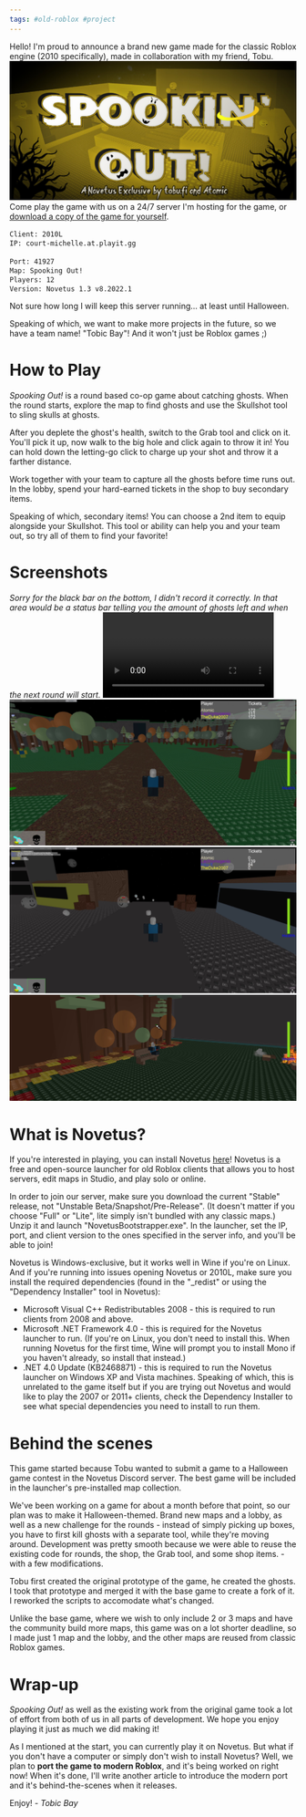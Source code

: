 ```yaml
---
tags: #old-roblox #project
---
```


Hello! I'm proud to announce a brand new game made for the classic Roblox engine (2010 specifically), made in collaboration with my friend, Tobu.
![Thumbnail image for Spooking Out! featuring the game title overlayed on a blurred background of a map from the game, a bay filled with ghosts.](../files/SpookingOutThumbnail.png)
Come play the game with us on a 24/7 server I'm hosting for the game, or [download a copy of the game for yourself](https://cdn.discordapp.com/attachments/1033943226727542887/1033943288463511692/Spooking_Out.rbxl).

```
Client: 2010L
IP: court-michelle.at.playit.gg

Port: 41927
Map: Spooking Out!
Players: 12
Version: Novetus 1.3 v8.2022.1
```

Not sure how long I will keep this server running... at least until Halloween.

Speaking of which, we want to make more projects in the future, so we have a team name! "Tobic Bay"! And it won't just be Roblox games ;)

# How to Play

_Spooking Out!_ is a round based co-op game about catching ghosts. When the round starts, explore the map to find ghosts and use the Skullshot tool to sling skulls at ghosts.

After you deplete the ghost's health, switch to the Grab tool and click on it. You'll pick it up, now walk to the big hole and click again to throw it in! You can hold down the letting-go click to charge up your shot and throw it a farther distance.

Work together with your team to capture all the ghosts before time runs out. In the lobby, spend your hard-earned tickets in the shop to buy secondary items.

Speaking of which, secondary items! You can choose a 2nd item to equip alongside your Skullshot. This tool or ability can help you and your team out, so try all of them to find your favorite!

# Screenshots

_Sorry for the black bar on the bottom, I didn't record it correctly. In that area would be a status bar telling you the amount of ghosts left and when the next round will start._
![Gameplay footage, showcasing the game's mechanics of catching ghosts and throwing them into the hole.](../files/SpookingOutGameplay.mp4)
![A player standing on a dirt pathway in a campsite surrounded by a forest, and ghosts.](../files/SpookingOutScreenshot-1.png)
![A player attacking a ghost with the Skullshot tool in a city.](../files/SpookingOutScreenshot-2.png)
![A player sitting on a bench alone in the lobby, a peaceful grassy field at night next to a forest with autumn leaves and a campfire.](../files/SpookingOutScreenshot-3.png)

# What is Novetus?

If you're interested in playing, you can install Novetus [here](https://bitl.itch.io/novetus)! Novetus is a free and open-source launcher for old Roblox clients that allows you to host servers, edit maps in Studio, and play solo or online.

In order to join our server, make sure you download the current "Stable" release, not "Unstable Beta/Snapshot/Pre-Release". (It doesn't matter if you choose "Full" or "Lite", lite simply isn't bundled with any classic maps.) Unzip it and launch "NovetusBootstrapper.exe". In the launcher, set the IP, port, and client version to the ones specified in the server info, and you'll be able to join!

Novetus is Windows-exclusive, but it works well in Wine if you're on Linux. And if you're running into issues opening Novetus or 2010L, make sure you install the required dependencies (found in the "\_redist" or using the "Dependency Installer" tool in Novetus):

- Microsoft Visual C++ Redistributables 2008 - this is required to run clients from 2008 and above.
- Microsoft .NET Framework 4.0 - this is required for the Novetus launcher to run. (If you're on Linux, you don't need to install this. When running Novetus for the first time, Wine will prompt you to install Mono if you haven't already, so install that instead.)
- .NET 4.0 Update (KB2468871) - this is required to run the Novetus launcher on Windows XP and Vista machines.
  Speaking of which, this is unrelated to the game itself but if you are trying out Novetus and would like to play the 2007 or 2011+ clients, check the Dependency Installer to see what special dependencies you need to install to run them.

# Behind the scenes

This game started because Tobu wanted to submit a game to a Halloween game contest in the Novetus Discord server. The best game will be included in the launcher's pre-installed map collection.

We've been working on a game for about a month before that point, so our plan was to make it Halloween-themed. Brand new maps and a lobby, as well as a new challenge for the rounds - instead of simply picking up boxes, you have to first kill ghosts with a separate tool, while they're moving around. Development was pretty smooth because we were able to reuse the existing code for rounds, the shop, the Grab tool, and some shop items. - with a few modifications.

Tobu first created the original prototype of the game, he created the ghosts. I took that prototype and merged it with the base game to create a fork of it. I reworked the scripts to accomodate what's changed.

Unlike the base game, where we wish to only include 2 or 3 maps and have the community build more maps, this game was on a lot shorter deadline, so I made just 1 map and the lobby, and the other maps are reused from classic Roblox games.

# Wrap-up

_Spooking Out!_ as well as the existing work from the original game took a lot of effort from both of us in all parts of development. We hope you enjoy playing it just as much we did making it!

As I mentioned at the start, you can currently play it on Novetus. But what if you don't have a computer or simply don't wish to install Novetus? Well, we plan to **port the game to modern Roblox**, and it's being worked on right now! When it's done, I'll write another article to introduce the modern port and it's behind-the-scenes when it releases.

Enjoy!
_- Tobic Bay_
